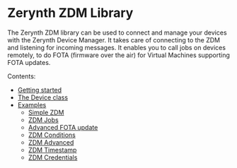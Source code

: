 # Zerynth ZDM Library

The Zerynth ZDM library can be used to connect and manage your devices with the Zerynth Device Manager. It takes care of connecting to the ZDM and listening for incoming messages. It enables you to call jobs on devices remotely, to do FOTA (firmware over the air) for Virtual Machines supporting FOTA updates.

Contents:


* [Getting started](/latest/reference/libs/zerynth/zdm/docs/zdm/)
* [The Device class](/latest/reference/libs/zerynth/zdm/docs/zdm/#the-device-class)
* [Examples](/latest/reference/libs/zerynth/zdm/docs/examples/)
    * [Simple ZDM](/latest/reference/libs/zerynth/zdm/docs/examples/#simple-zdm)
    * [ZDM Jobs](/latest/reference/libs/zerynth/zdm/docs/examples/#zdm-jobs)
    * [Advanced FOTA update](/latest/reference/libs/zerynth/zdm/docs/examples/#fota-updates)
    * [ZDM Conditions](/latest/reference/libs/zerynth/zdm/docs/examples/#ZDM_Conditions)
    * [ZDM Advanced](/latest/reference/libs/zerynth/zdm/docs/examples/#zdm_advanced)
    * [ZDM Timestamp](/latest/reference/libs/zerynth/zdm/docs/examples/#zdm_timestamp)
    * [ZDM Credentials](/latest/reference/libs/zerynth/zdm/docs/examples/#zdm_credentials)
